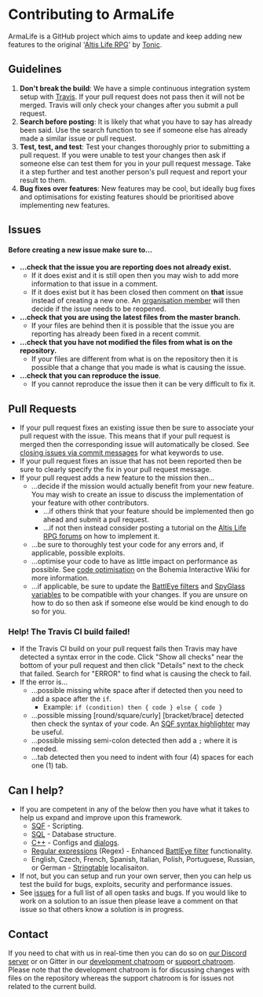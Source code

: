 Contributing to ArmaLife
=======================

ArmaLife is a GitHub project which aims to update and keep adding new features to the original '[Altis Life RPG](https://github.com/TAWTonic/Altis-Life)' by [Tonic](https://github.com/TAWTonic). 

## Guidelines

1. **Don't break the build**: We have a simple continuous integration system setup with [Travis](https://travis-ci.org/ArmaLife/Framework). If your pull request does not pass then it will not be merged. Travis will only check your changes after you submit a pull request. 
2. **Search before posting**: It is likely that what you have to say has already been said. Use the search function to see if someone else has already made a similar issue or pull request. 
3. **Test, test, and test**: Test your changes thoroughly prior to submitting a pull request. If you were unable to test your changes then ask if someone else can test them for you in your pull request message. Take it a step further and test another person's pull request and report your result to them. 
4. **Bug fixes over features**: New features may be cool, but ideally bug fixes and optimisations for existing features should be prioritised above implementing new features. 

## Issues
#### Before creating a new issue make sure to... 
* **...check that the issue you are reporting does not already exist.** 
  * If it does exist and it is still open then you may wish to add more information to that issue in a comment. 
  * If it does exist but it has been closed then comment on **that** issue instead of creating a new one. An [organisation member](https://github.com/orgs/ArmaLife/people) will then decide if the issue needs to be reopened. 
* **...check that you are using the latest files from the master branch.** 
  * If your files are behind then it is possible that the issue you are reporting has already been fixed in a recent commit. 
* **...check that you have not modified the files from what is on the repository.** 
  * If your files are different from what is on the repository then it is possible that a change that you made is what is causing the issue. 
* **...check that you can reproduce the issue**. 
  * If you cannot reproduce the issue then it can be very difficult to fix it. 

## Pull Requests
* If your pull request fixes an existing issue then be sure to associate your pull request with the issue. This means that if your pull request is merged then the corresponding issue will automatically be closed. See [closing issues via commit messages](https://help.github.com/articles/closing-issues-via-commit-messages/) for what keywords to use. 
* If your pull request fixes an issue that has not been reported then be sure to clearly specify the fix in your pull request message. 
* If your pull request adds a new feature to the mission then...
  * ...decide if the mission would actually benefit from your new feature. You may wish to create an issue to discuss the implementation of your feature with other contributors. 
    * ...if others think that your feature should be implemented then go ahead and submit a pull request. 
    * ...if not then instead consider posting a tutorial on the [Altis Life RPG forums](http://www.altisliferpg.com/) on how to implement it. 
  * ...be sure to thoroughly test your code for any errors and, if applicable, possible exploits. 
  * ...optimise your code to have as little impact on performance as possible. See [code optimisation](https://community.bistudio.com/wiki/Code_Optimisation) on the Bohemia Interactive Wiki for more information. 
  * ...if applicable, be sure to update the [BattlEye filters](https://github.com/ArmaLife/Framework/tree/master/BEFilters) and [SpyGlass variables](https://github.com/ArmaLife/Framework/blob/master/life_client/config/Config_SpyGlass.hpp) to be compatible with your changes. If you are unsure on how to do so then ask if someone else would be kind enough to do so for you. 

### Help! The Travis CI build failed!
* If the Travis CI build on your pull request fails then Travis may have detected a syntax error in the code. Click "Show all checks" near the bottom of your pull request and then click "Details" next to the check that failed. Search for "ERROR" to find what is causing the check to fail. 
* If the error is...
  * ...possible missing white space after if detected then you need to add a space after the `if`. 
    * Example: `if (condition) then { code } else { code }`
  * ...possible missing [round/square/curly] [bracket/brace] detected then check the syntax of your code. An [SQF syntax highlighter](https://www.google.com.au/search?q=SQF+syntax+highlighter&rlz=1C1ASRM_enAU584AU584&oq=SQF+syntax+highlighter&aqs=chrome..69i57.620j0j7&sourceid=chrome&ie=UTF-8) may be useful. 
  * ...possible missing semi-colon detected then add a `;` where it is needed. 
  * ...tab detected then you need to indent with four (4) spaces for each one (1) tab. 

## Can I help?
* If you are competent in any of the below then you have what it takes to help us expand and improve upon this framework. 
  * [SQF](https://community.bistudio.com/wiki/SQF_syntax) - Scripting. 
  * [SQL](https://en.wikipedia.org/wiki/SQL) - Database structure. 
  * [C++](https://en.wikipedia.org/wiki/C%2B%2B) - Configs and [dialogs](https://community.bistudio.com/wiki/Dialog_Control). 
  * [Regular expressions](http://www.regular-expressions.info/) (Regex) - Enhanced [BattlEye filter](https://github.com/ArmaLife/Framework/tree/master/BEFilters) functionality. 
  * English, Czech, French, Spanish, Italian, Polish, Portuguese, Russian, or German - [Stringtable](https://community.bistudio.com/wiki/Stringtable.xml) localisaiton. 
* If not, but you can setup and run your own server, then you can help us test the build for bugs, exploits, security and performance issues. 
* See [issues](https://github.com/ArmaLife/Framework/issues) for a full list of all open tasks and bugs. If you would like to work on a solution to an issue then please leave a comment on that issue so that others know a solution is in progress. 

## Contact
If you need to chat with us in real-time then you can do so on [our Discord server](https://discordapp.com/invite/0z4k0hcAcvMl2SQx) or on Gitter in our [development chatroom](https://gitter.im/ArmaLife/Framework) or [support chatroom](https://gitter.im/ArmaLife/Framework/Support). Please note that the development chatroom is for discussing changes with files on the repository whereas the support chatroom is for issues not related to the current build. 
